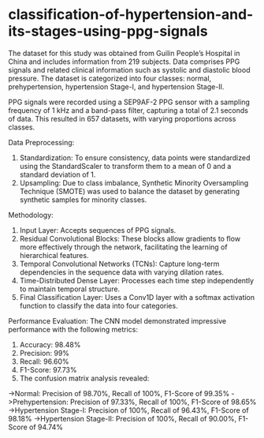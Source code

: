 # classification-of-hypertension-and-its-stages-using-ppg-signals


The dataset for this study was obtained from Guilin People’s Hospital in China and includes information from 219 subjects. Data comprises PPG signals and related clinical information such as systolic and diastolic blood pressure. The dataset is categorized into four classes: normal, prehypertension, hypertension Stage-I, and hypertension Stage-II.

PPG signals were recorded using a SEP9AF-2 PPG sensor with a sampling frequency of 1 kHz and a band-pass filter, capturing a total of 2.1 seconds of data. This resulted in 657 datasets, with varying proportions across classes.

Data Preprocessing:
1) Standardization: To ensure consistency, data points were standardized using the StandardScaler to transform them to a mean of 0 and a standard deviation of 1.
2) Upsampling: Due to class imbalance, Synthetic Minority Oversampling Technique (SMOTE) was used to balance the dataset by generating synthetic samples for minority classes.

Methodology:
1) Input Layer: Accepts sequences of PPG signals.
2) Residual Convolutional Blocks: These blocks allow gradients to flow more effectively through the network, facilitating the learning of hierarchical features.
3) Temporal Convolutional Networks (TCNs): Capture long-term dependencies in the sequence data with varying dilation rates.
4) Time-Distributed Dense Layer: Processes each time step independently to maintain temporal structure.
5) Final Classification Layer: Uses a Conv1D layer with a softmax activation function to classify the data into four categories.

Performance Evaluation:
The CNN model demonstrated impressive performance with the following metrics:

1) Accuracy: 98.48%
2) Precision: 99%
3) Recall: 96.60%
4) F1-Score: 97.73%
5) The confusion matrix analysis revealed:

->Normal: Precision of 98.70%, Recall of 100%, F1-Score of 99.35%
->Prehypertension: Precision of 97.33%, Recall of 100%, F1-Score of 98.65%
->Hypertension Stage-I: Precision of 100%, Recall of 96.43%, F1-Score of 98.18%
->Hypertension Stage-II: Precision of 100%, Recall of 90.00%, F1-Score of 94.74%
